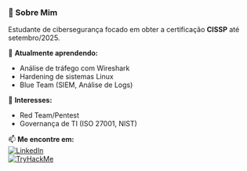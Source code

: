 ### 👋 Sobre Mim  
Estudante de cibersegurança focado em obter a certificação **CISSP** até setembro/2025.  

🔹 **Atualmente aprendendo:**  
- Análise de tráfego com Wireshark  
- Hardening de sistemas Linux  
- Blue Team (SIEM, Análise de Logs)  

🔹 **Interesses:**  
- Red Team/Pentest  
- Governança de TI (ISO 27001, NIST)  

📫 **Me encontre em:**  
[![LinkedIn](https://img.shields.io/badge/LinkedIn-0077B5?style=for-the-badge&logo=linkedin&logoColor=white)](https://linkedin.com/in/seu-perfil)  
[![TryHackMe](https://img.shields.io/badge/TryHackMe-212C42?style=for-the-badge&logo=tryhackme&logoColor=white)](https://tryhackme.com/p/seu-user)  
